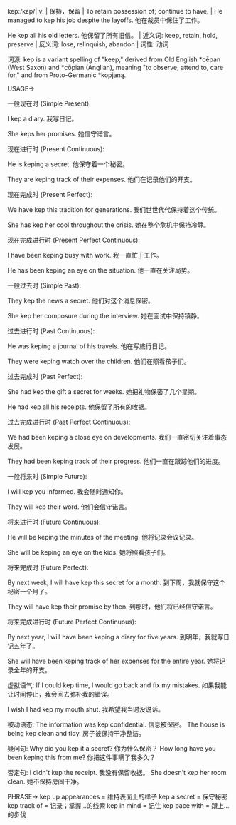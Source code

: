 kep:/kɛp/| v. | 保持，保留 | To retain possession of; continue to have. |  He managed to kep his job despite the layoffs. 他在裁员中保住了工作。

He kep all his old letters. 他保留了所有旧信。 | 近义词: keep, retain, hold, preserve | 反义词: lose, relinquish, abandon | 词性: 动词

词源: kep is a variant spelling of "keep," derived from Old English *cēpan (West Saxon) and *cōpian (Anglian), meaning "to observe, attend to, care for," and from Proto-Germanic *kopjaną.


USAGE->

一般现在时 (Simple Present):

I kep a diary.  我写日记。

She keps her promises. 她信守诺言。


现在进行时 (Present Continuous):

He is keping a secret. 他保守着一个秘密。

They are keping track of their expenses. 他们在记录他们的开支。


现在完成时 (Present Perfect):

We have kep this tradition for generations.  我们世世代代保持着这个传统。

She has kep her cool throughout the crisis.  她在整个危机中保持冷静。


现在完成进行时 (Present Perfect Continuous):

I have been keping busy with work. 我一直忙于工作。

He has been keping an eye on the situation.  他一直在关注局势。


一般过去时 (Simple Past):

They kep the news a secret. 他们对这个消息保密。

She kep her composure during the interview.  她在面试中保持镇静。


过去进行时 (Past Continuous):

He was keping a journal of his travels. 他在写旅行日记。

They were keping watch over the children.  他们在照看孩子们。


过去完成时 (Past Perfect):

She had kep the gift a secret for weeks.  她把礼物保密了几个星期。

He had kep all his receipts.  他保留了所有的收据。


过去完成进行时 (Past Perfect Continuous):

We had been keping a close eye on developments. 我们一直密切关注着事态发展。

They had been keping track of their progress.  他们一直在跟踪他们的进度。


一般将来时 (Simple Future):

I will kep you informed. 我会随时通知你。

They will kep their word. 他们会信守诺言。


将来进行时 (Future Continuous):

He will be keping the minutes of the meeting.  他将记录会议记录。

She will be keping an eye on the kids.  她将照看孩子们。


将来完成时 (Future Perfect):

By next week, I will have kep this secret for a month.  到下周，我就保守这个秘密一个月了。

They will have kep their promise by then.  到那时，他们将已经信守诺言。


将来完成进行时 (Future Perfect Continuous):

By next year, I will have been keping a diary for five years. 到明年，我就写日记五年了。

She will have been keping track of her expenses for the entire year. 她将记录全年的开支。



虚拟语气:
If I could kep time, I would go back and fix my mistakes. 如果我能让时间停止，我会回去弥补我的错误。

I wish I had kep my mouth shut. 我希望我当时没说话。


被动语态:
The information was kep confidential. 信息被保密。
The house is being kep clean and tidy. 房子被保持干净整洁。


疑问句:
Why did you kep it a secret? 你为什么保密？
How long have you been keping this from me? 你把这件事瞒了我多久？


否定句:
I didn't kep the receipt. 我没有保留收据。
She doesn't kep her room clean. 她不保持房间干净。


PHRASE->
kep up appearances =  维持表面上的样子
kep a secret = 保守秘密
kep track of =  记录；掌握...的线索
kep in mind = 记住
kep pace with = 跟上...的步伐
